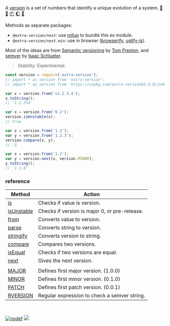 A [version] is a set of numbers that identify a unique evolution of a system. [:running:] [:vhs:] [:package:] [:moon:] [:ledger:]

Methods as separate packages:
- `@extra-version/next`: use [rollup] to bundle this es module.
- `@extra-version/next.min`: use in browser ([browserify], [uglify-js]).

Most of the ideas are from [Semantic versioning] by [Tom Preston], and
[semver] by [Isaac Schlueter].

> Stability: Experimental.

```javascript
const version = require('extra-version');
// import * as version from 'extra-version';
// import * as version from 'https://unpkg.com/extra-version@1.0.0/index.mjs'; (deno)

var x = version.from('v1.2.3.4');
x.toString();
// '1.2.3+4'

var x = version.from('0.2');
version.isUnstable(x);
// true

var x = version.from('1.2');
var y = version.from('1.2.3');
version.compare(x, y);
// -3

var x = version.from('1.2');
var y = version.next(x, version.MINOR);
y.toString();
// '1.3.0'
```

### reference

| Method                | Action
|-----------------------|-------
| [is]                  | Checks if value is version.
| [isUnstable]          | Checks if version is major 0, or pre-release.
| [from]                | Converts value to version.
| [parse]               | Converts string to version.
| [stringify]           | Converts version to string.
| [compare]             | Compares two versions. 
| [isEqual]             | Checks if two versions are equal.
| [next]                | Gives the next version.
|                       | 
| [MAJOR]               | Defines first major version. (1.0.0)
| [MINOR]               | Defines first minor version. (0.1.0)
| [PATCH]               | Defines first patch version. (0.0.1)
| [RVERSION]            | Regular expression to check a semver string.

<br>

[![nodef](https://merferry.glitch.me/card/extra-version.svg)](https://nodef.github.io)
![](https://ga-beacon.deno.dev/G-RC63DPBH3P:SH3Eq-NoQ9mwgYeHWxu7cw/github.com/nodef/extra-version)

[version]: https://semver.org
[browserify]: https://www.npmjs.com/package/browserify
[rollup]: https://www.npmjs.com/package/rollup
[uglify-js]: https://www.npmjs.com/package/uglify-js
[semver]: https://www.npmjs.com/package/semver
[Semantic versioning]: https://semver.org
[Isaac Schlueter]: https://izs.me
[Tom Preston]: https://tom.preston-werner.com
[:running:]: https://npm.runkit.com/extra-version
[:package:]: https://www.npmjs.com/package/extra-version
[:moon:]: https://www.npmjs.com/package/extra-version.min
[:ledger:]: https://unpkg.com/extra-version/
[is]: https://github.com/nodef/extra-version/wiki/is
[isUnstable]: https://github.com/nodef/extra-version/wiki/isUnstable
[from]: https://github.com/nodef/extra-version/wiki/from
[parse]: https://github.com/nodef/extra-version/wiki/parse
[stringify]: https://github.com/nodef/extra-version/wiki/stringify
[compare]: https://github.com/nodef/extra-version/wiki/compare
[isEqual]: https://github.com/nodef/extra-version/wiki/isEqual
[next]: https://github.com/nodef/extra-version/wiki/next
[MAJOR]: https://github.com/nodef/extra-version/wiki/MAJOR
[MINOR]: https://github.com/nodef/extra-version/wiki/MINOR
[PATCH]: https://github.com/nodef/extra-version/wiki/PATCH
[RVERSION]: https://github.com/nodef/extra-version/wiki/RVERSION
[:vhs:]: https://asciinema.org/a/335555
